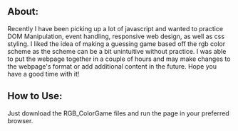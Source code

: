 ## About:
Recently I have been picking up a lot of javascript and wanted to practice DOM Manipulation, event handling, responsive web design, as well as css styling. I liked the idea of making a guessing game based off the rgb color scheme as the scheme can be a bit unintuitive without practice. I was able to put the webpage together in a couple of hours and may make changes to the webpage's format or add additional content in the future. Hope you have a good time with it!

## How to Use:
Just download the RGB_ColorGame files and run the page in your preferred browser.
